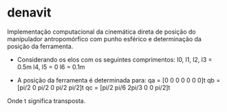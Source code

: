 # denavit
Implementação computacional da cinemática direta de posição do manipulador antropomórfico com punho esférico e determinação da posição da ferramenta.

* Considerando os elos com os seguintes comprimentos:
l0, l1, l2, l3 = 0.5m
l4, l5 = 0
l6 = 0.1m

* A posição da ferramenta é determinada para:
qa = [0 0 0 0 0 0 0]t
qb = [pi/2 0 pi/2 0 pi/2 pi/2]t
qc = [pi/2 pi/6 2pi/3 0 0 pi/2]t

Onde t significa transposta.
